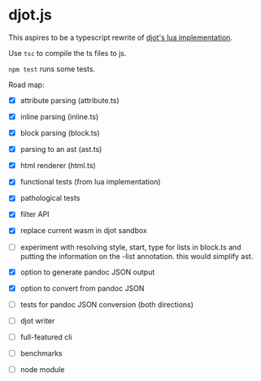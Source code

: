 # djot.js

This aspires to be a typescript rewrite of [djot's
lua implementation](https://github.com/jgm/djot).

Use `tsc` to compile the ts files to js.

`npm test` runs some tests.

Road map:

- [X] attribute parsing (attribute.ts)
- [X] inline parsing (inline.ts)
- [X] block parsing (block.ts)
- [X] parsing to an ast (ast.ts)
- [X] html renderer (html.ts)
- [X] functional tests (from lua implementation)
- [X] pathological tests
- [X] filter API
- [X] replace current wasm in djot sandbox
- [ ] experiment with resolving style, start, type for lists in
      block.ts and putting the information on the -list
      annotation. this would simplify ast.
- [X] option to generate pandoc JSON output
- [X] option to convert from pandoc JSON
- [ ] tests for pandoc JSON conversion (both directions)
- [ ] djot writer
- [ ] full-featured cli
- [ ] benchmarks
- [ ] node module

